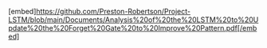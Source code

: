 [embed]https://github.com/Preston-Robertson/Project-LSTM/blob/main/Documents/Analysis%20of%20the%20LSTM%20to%20Update%20the%20Forget%20Gate%20to%20Improve%20Pattern.pdf[/embed]
